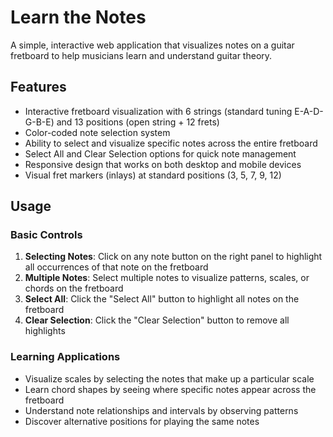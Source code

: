 
# Learn the Notes

A simple, interactive web application that visualizes notes on a guitar fretboard to help musicians learn and understand guitar theory.

## Features

* Interactive fretboard visualization with 6 strings (standard tuning E-A-D-G-B-E) and 13 positions (open string + 12 frets)
* Color-coded note selection system
* Ability to select and visualize specific notes across the entire fretboard
* Select All and Clear Selection options for quick note management
* Responsive design that works on both desktop and mobile devices
* Visual fret markers (inlays) at standard positions (3, 5, 7, 9, 12)

## Usage

### Basic Controls

1. **Selecting Notes**: Click on any note button on the right panel to highlight all occurrences of that note on the fretboard
2. **Multiple Notes**: Select multiple notes to visualize patterns, scales, or chords on the fretboard
3. **Select All**: Click the "Select All" button to highlight all notes on the fretboard
4. **Clear Selection**: Click the "Clear Selection" button to remove all highlights

### Learning Applications

* Visualize scales by selecting the notes that make up a particular scale
* Learn chord shapes by seeing where specific notes appear across the fretboard
* Understand note relationships and intervals by observing patterns
* Discover alternative positions for playing the same notes